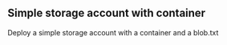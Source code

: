 ##  Simple storage account with container

Deploy a simple storage account with a container and a blob.txt 